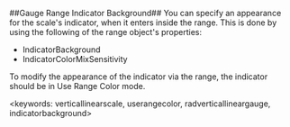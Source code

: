 ##Gauge Range Indicator Background##
You can specify an appearance for the scale's indicator, when it enters inside the range. This is done by using the following of the range object's properties:

  * IndicatorBackground
  * IndicatorColorMixSensitivity

To modify the appearance of the indicator via the range, the indicator should be in Use Range Color mode.

<keywords: verticallinearscale, userangecolor, radverticallineargauge, indicatorbackground>